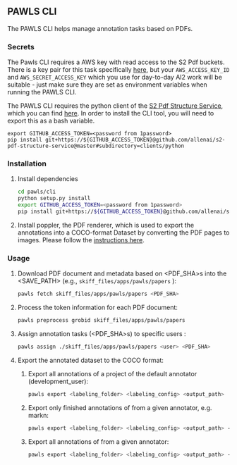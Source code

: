## PAWLS CLI

The PAWLS CLI helps manage annotation tasks based on PDFs.

### Secrets

The Pawls CLI requires a AWS key with read access to the S2 Pdf buckets. There is a key pair for this task specifically [here](https://allenai.1password.com/vaults/4736qu2dqfkjjxqs63w4c2gwt4/allitems/yq475h75a2zaeuh4zhq23otkki), but your `AWS_ACCESS_KEY_ID` and `AWS_SECRET_ACCESS_KEY` which you use for day-to-day AI2 work will
be suitable - just make sure they are set as environment variables when running the PAWLS CLI.

The PAWLS CLI requires the python client of the [S2 Pdf Structure Service](https://github.com/allenai/s2-pdf-structure-service),
which you can find [here](https://allenai.1password.com/vaults/4736qu2dqfkjjxqs63w4c2gwt4/allitems/i73dbwizxzlu2savgd2pbrzyzq).
In order to install the CLI tool, you will need to export this as a bash variable.

```
export GITHUB_ACCESS_TOKEN=<password from 1password>
pip install git+https://${GITHUB_ACCESS_TOKEN}@github.com/allenai/s2-pdf-structure-service@master#subdirectory=clients/python
```


### Installation

1. Install dependencies

    ```bash
    cd pawls/cli
    python setup.py install
    export GITHUB_ACCESS_TOKEN=<password from 1password>
    pip install git+https://${GITHUB_ACCESS_TOKEN}@github.com/allenai/s2-pdf-structure-service@master#subdirectory=clients/python
    ```

2. Install poppler, the PDF renderer, which is used to export the annotations into a COCO-format Dataset by converting the PDF pages to images.
Please follow the [instructions here](https://github.com/Belval/pdf2image#windows). 

### Usage

1. Download PDF document and metadata based on <PDF_SHA>s into the <SAVE_PATH> (e.g., `skiff_files/apps/pawls/papers` ):
    ```bash
    pawls fetch skiff_files/apps/pawls/papers <PDF_SHA>    
    ```
2. Process the token information for each PDF document:
    ```bash
    pawls preprocess grobid skiff_files/apps/pawls/papers
    ```
3. Assign annotation tasks (<PDF_SHA>s) to specific users <user>:
    ```bash
    pawls assign ./skiff_files/apps/pawls/papers <user> <PDF_SHA>
    ```
4. Export the annotated dataset to the COCO format:

    1. Export all annotations of a project of the default annotator (development_user):
        ```bash
        pawls export <labeling_folder> <labeling_config> <output_path>
        ```

    2. Export only finished annotations of from a given annotator, e.g. markn:
        ```bash
        pawls export <labeling_folder> <labeling_config> <output_path> -u markn
        ```

    3. Export all annotations of from a given annotator: 
        ```bash
        pawls export <labeling_folder> <labeling_config> <output_path> -u markn --all
        ```